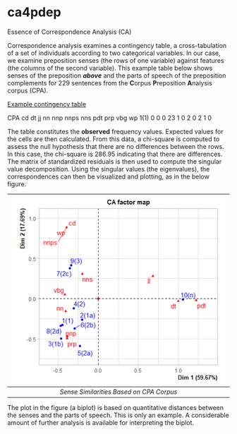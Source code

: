 # ca4pdep
Essence of Correspondence Analysis (CA)

Correspondence analysis examines a contingency table, a cross-tabulation of a set of individuals according to two categorical variables. In our case, we examine preposition senses (the rows of one variable) against features (the columns of the second variable). This example table below shows senses of the preposition _**above**_ and the parts of speech of the preposition complements for 229 sentences from the **C**orpus **P**reposition **A**nalysis corpus (CPA).

[Example contingency table](https://github.com/kenclr/ca4pdep/blob/main/feats-cpa-above.csv)

CPA 	cd 	dt 	jj 	nn 	nnp 	nnps 	nns 	pdt 	prp 	vbg 	wp
1(1) 	0 	0 	0 	23 	1 	0 	2 	0 	2 	1 	0

The table constitutes the **observed** frequency values. Expected values for the cells are then calculated. From this data, a chi-square is computed to assess the null hypothesis that there are no differences between the rows. In this case, the chi-square is 286.95 indicating that there are differences. The matrix of standardized residuals is then used to compute the singular value decomposition. Using the singular values (the eigenvalues), the correspondences can then be visualized and plotting, as in the below figure.

| ![Example](Rplot12.png)  |
|:---:|
| *Sense Similarities Based on CPA Corpus* |

The plot in the figure (a biplot) is based on quantitative distances between the senses and the parts of speech. This is only an example. A considerable amount of further analysis is available for interpreting the biplot.